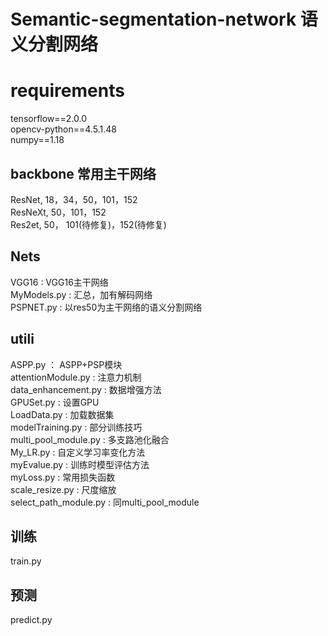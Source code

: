 # Semantic-segmentation-network     语义分割网络  

# requirements  
tensorflow==2.0.0  
opencv-python==4.5.1.48  
numpy==1.18  

## backbone 常用主干网络  
  ResNet,  18，34，50，101，152  
  ResNeXt,  50，101，152  
  Res2et,  50， 101(待修复)，152(待修复)  

## Nets  
  VGG16  :  VGG16主干网络  
  MyModels.py  :  汇总，加有解码网络  
  PSPNET.py  :  以res50为主干网络的语义分割网络  

## utili  
  ASPP.py  ： ASPP+PSP模块  
  attentionModule.py  :  注意力机制  
  data_enhancement.py  : 数据增强方法  
  GPUSet.py : 设置GPU  
  LoadData.py : 加载数据集  
  modelTraining.py  : 部分训练技巧  
  multi_pool_module.py  : 多支路池化融合  
  My_LR.py  :  自定义学习率变化方法  
  myEvalue.py : 训练时模型评估方法  
  myLoss.py : 常用损失函数  
  scale_resize.py : 尺度缩放  
  select_path_module.py : 同multi_pool_module  
  
## 训练  
  train.py  

## 预测  
  predict.py  

